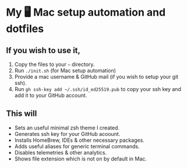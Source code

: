# My 🖥️ Mac setup automation and dotfiles 
## If you wish to use it,
1. Copy the files to your `~` directory.
2. Run `./init.sh` (for Mac setup automation)
3. Provide a mac username & GitHub mail (if you wish to setup your git ssh).
4. Run `gh ssh-key add ~/.ssh/id_ed25519.pub` to copy your ssh key and add it to your GitHub account.

## This will 
- Sets an useful minimal zsh theme I created.
- Generates ssh key for your GitHub acoount.
- Installs HomeBrew, IDEs & other necessary packages.
- Adds useful aliases for generic terminal commands.
- Disables telemetries & other analytics.
- Shows file extension which is not on by default in Mac.
